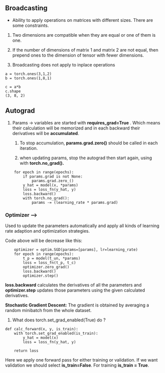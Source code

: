 ## Broadcasting

* Ability to apply operations on matrices with different sizes. There are some constraints.
1) Two dimensions are compatible when they are equal or one of them is one.

2) If the number of dimensions of matrix 1 and matrix 2 are not equal, then prepend ones to the dimension of tensor with fewer dimensions.

3) Broadcasting does not apply to inplace operations

```
a = torch.ones(3,1,2)
b = torch.ones(1,8,1)

c = a*b
c.shape
(3, 8, 2)
```

## Autograd

1. Params -> variables are started with **requires_grad=True** . Which means their calculation will be memorized and in each backward their derivatives will be **accumulated**. 
   
   1. To stop accumulation, **params.grad.zero()** should be called in each iteration. 
   
   2. when updating params, stop the autograd then start again, using with **torch.no_grad().**

```
    for epoch in range(epochs):
        if params.grad is not None:
            params.grad.zero_()
        y_hat = model(x, *params)
        loss = loss_fn(y_hat, y)
        loss.backward()
        with torch.no_grad():
            params -= (learning_rate * params.grad)
```

### Optimizer -->

Used to update the parameters automatically and apply all kinds of learning rate adaption and optimization strategies.

Code above will be decrease like this:

```
    optimizer = optim.SGD(params=[params], lr=learning_rate)
    for epoch in range(epochs):
        t_p = model(t_un, *params)
        loss = loss_fn(t_p, t_c)
        optimizer.zero_grad()
        loss.backward()
        optimizer.step()
```

**loss.backward** calculates the derivatives of all the parameters and **optimizer.step** updates those parameters using the given calculated derivatives. 

**Stochastic Gradient Descent:** The gradient is obtained by averaging a random minibatch from the whole dataset. 

1. What does  torch.set_grad_enabled(True) do ?

```
def calc_forward(x, y, is_train):
    with torch.set_grad_enabled(is_train):
        y_hat = model(x)
        loss = loss_fn(y_hat, y)

    return loss
```

Here we apply one forward pass for either training or validation. If we want validation we should select **is_train=False**. For training **is_train = True**.
